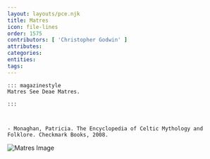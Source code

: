 ```yaml
---
layout: layouts/pce.njk
title: Matres
icon: file-lines
order: 1575
contributors: [ 'Christopher Godwin' ]
attributes:
categories:
entities:
tags:
---
```

``` tab [group1:Info]
::: magazinestyle
Matres See Deae Matres.

:::
```
``` tab [group1:Attributes]
```
``` tab [group1:Entities]
```
``` tab [group1:Sources]
- Monaghan, Patricia. The Encyclopedia of Celtic Mythology and Folklore. Checkmark Books, 2008.
```
![Matres Image](['https://upload.wikimedia.org/wikipedia/commons/8/8e/Deesses_de_Vertault_%28mus%C3%A9e_de_Bibracte%29.jpg'])
